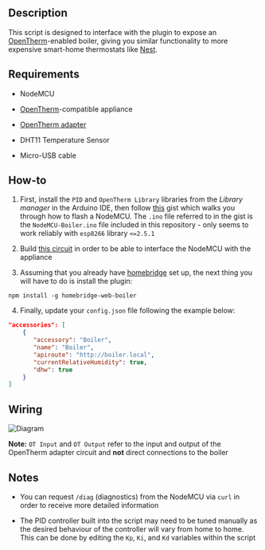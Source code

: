## Description

This script is designed to interface with the plugin to expose an [OpenTherm](https://en.wikipedia.org/wiki/OpenTherm)-enabled boiler, giving you similar functionality to more expensive smart-home thermostats like [Nest](https://nest.com/thermostats/).

## Requirements

* NodeMCU

* [OpenTherm](https://en.wikipedia.org/wiki/OpenTherm)-compatible appliance

* [OpenTherm adapter](http://ihormelnyk.com/arduino_opentherm_controller)

* DHT11 Temperature Sensor

* Micro-USB cable

## How-to

1. First, install the `PID` and `OpenTherm Library` libraries from the _Library manager_ in the Arduino IDE, then follow [this](https://gist.github.com/Tommrodrigues/8d9d3b886936ccea9c21f495755640dd) gist which walks you through how to flash a NodeMCU. The `.ino` file referred to in the gist is the `NodeMCU-Boiler.ino` file included in this repository - only seems to work reliably with `esp8266` library `<=2.5.1`

2. Build [this circuit](http://ihormelnyk.com/arduino_opentherm_controller) in order to be able to interface the NodeMCU with the appliance

3. Assuming that you already have [homebridge](https://github.com/nfarina/homebridge#installation) set up, the next thing you will have to do is install the plugin:
```
npm install -g homebridge-web-boiler
```

4. Finally, update your `config.json` file following the example below:

```json
"accessories": [
    {
       "accessory": "Boiler",
       "name": "Boiler",
       "apiroute": "http://boiler.local",
       "currentRelativeHumidity": true,
       "dhw": true
    }
]
```

## Wiring

![Diagram](https://i.ibb.co/rpHztcr/Untitled-1.jpg)

**Note:** `OT Input` and `OT Output` refer to the input and output of the OpenTherm adapter circuit and **not** direct connections to the boiler

## Notes

- You can request `/diag` (diagnostics) from the NodeMCU via `curl` in order to receive more detailed information

- The PID controller built into the script may need to be tuned manually as the desired behaviour of the controller will vary from home to home. This can be done by editing the `Kp`, `Ki`, and `Kd` variables within the script

